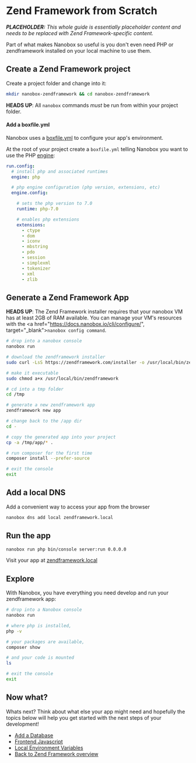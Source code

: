 # Zend Framework from Scratch

_**PLACEHOLDER:** This whole guide is essentially placeholder content and needs to be replaced with Zend Framework-specific content._

Part of what makes Nanobox so useful is you don't even need PHP or zendframework installed on your local machine to use them.

## Create a Zend Framework project
Create a project folder and change into it:

```bash
mkdir nanobox-zendframework && cd nanobox-zendframework
```

**HEADS UP**: All `nanobox` commands *must* be run from within your project folder.

#### Add a boxfile.yml
Nanobox uses a <a href="https://docs.nanobox.io/boxfile/" target="\_blank">boxfile.yml</a> to configure your app's environment.

At the root of your project create a `boxfile.yml` telling Nanobox you want to use the PHP <a href="https://docs.nanobox.io/engines/" target="\_blank">engine</a>:

```yaml
run.config:
  # install php and associated runtimes
  engine: php

  # php engine configuration (php version, extensions, etc)
  engine.config:

    # sets the php version to 7.0
    runtime: php-7.0

    # enables php extensions
    extensions:
      - ctype
      - dom
      - iconv
      - mbstring
      - pdo
      - session
      - simplexml
      - tokenizer
      - xml
      - zlib
```

## Generate a Zend Framework App

**HEADS UP**: The Zend Framework installer requires that your nanobox VM has at least 2GB of RAM available. You can manage your VM's resources with the <a href="https://docs.nanobox.io/cli/configure/", target="\_blank"><code>nanobox config command</code></a>.

```bash
# drop into a nanobox console
nanobox run

# download the zendframework installer
sudo curl -LsS https://zendframework.com/installer -o /usr/local/bin/zendframework

# make it executable
sudo chmod a+x /usr/local/bin/zendframework

# cd into a tmp folder
cd /tmp

# generate a new zendframework app
zendframework new app

# change back to the /app dir
cd -

# copy the generated app into your project
cp -a /tmp/app/* .

# run composer for the first time
composer install --prefer-source

# exit the console
exit
```

## Add a local DNS
Add a convenient way to access your app from the browser

```bash
nanobox dns add local zendframework.local
```

## Run the app

```bash
nanobox run php bin/console server:run 0.0.0.0
```

Visit your app at <a href="http://zendframework.local" target="\_blank">zendframework.local</a>

## Explore
With Nanobox, you have everything you need develop and run your zendframework app:

```bash
# drop into a Nanobox console
nanobox run

# where php is installed,
php -v

# your packages are available,
composer show

# and your code is mounted
ls

# exit the console
exit
```

## Now what?
Whats next? Think about what else your app might need and hopefully the topics below will help you get started with the next steps of your development!

* [Add a Database](/php/zendframework/add-a-database)
* [Frontend Javascript](/php/zendframework/frontend-javascript)
* [Local Environment Variables](/php/zendframework/local-evars)
* [Back to Zend Framework overview](/php/zendframework)
